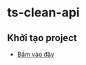 # ts-clean-api

## Khởi tạo project
- [Bấm vào đây](https://github.com/phongdh-lftv/ts-clean-api/blob/master/readme/01.%20init%20source%20code.md#kh%E1%BB%9Fi-t%E1%BA%A1o-project)
